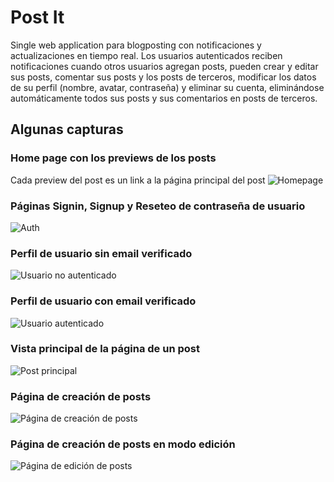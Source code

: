 # Post It
Single web application para blogposting con notificaciones y actualizaciones en tiempo real. Los usuarios autenticados reciben notificaciones cuando otros usuarios agregan posts, pueden crear y editar sus posts, comentar sus posts y los posts de terceros, modificar los datos de su perfil (nombre, avatar, contraseña) y eliminar su cuenta, eliminándose automáticamente todos sus posts y sus comentarios en posts de terceros.

## Algunas capturas

### Home page con los previews de los posts
Cada preview del post es un link a la página principal del post
![Homepage](https://i.imgur.com/vz3RUEW.png)

### Páginas Signin, Signup y Reseteo de contraseña de usuario
![Auth](https://i.imgur.com/Bwaqwl2.png)

### Perfil de usuario sin email verificado
![Usuario no autenticado](https://i.imgur.com/7h5fFvC.png)

### Perfil de usuario con email verificado
![Usuario autenticado](https://i.imgur.com/Uy0JQNK.png)

### Vista principal de la página de un post
![Post principal](https://i.imgur.com/YWiNHWo.png)

### Página de creación de posts
![Página de creación de posts](https://i.imgur.com/NAL4xLx.png)

### Página de creación de posts en modo edición
![Página de edición de posts](https://i.imgur.com/JKJiiPL.png)
